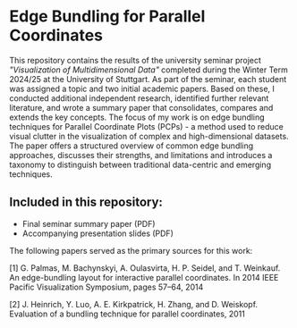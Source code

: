 # Edge Bundling for Parallel Coordinates

This repository contains the results of the university seminar project *"Visualization of Multidimensional Data"* completed during the Winter Term 2024/25 at the University of Stuttgart. As part of the seminar, each student was assigned a topic and two initial academic papers. Based on these, I conducted additional independent research, identified further relevant literature, and wrote a summary paper that consolidates, compares and extends the key concepts.
The focus of my work is on edge bundling techniques for Parallel Coordinate Plots (PCPs) - a method used to reduce visual clutter in the visualization of complex and high-dimensional datasets. The paper offers a structured overview of common edge bundling approaches, discusses their strengths, and limitations and introduces a taxonomy to distinguish between traditional data-centric and emerging techniques.

## Included in this repository:
- Final seminar summary paper (PDF)
- Accompanying presentation slides (PDF)

The following papers served as the primary sources for this work:

[1] G. Palmas, M. Bachynskyi, A. Oulasvirta, H. P. Seidel, and T. Weinkauf.
 An edge-bundling layout for interactive parallel coordinates. In 2014
 IEEE Pacific Visualization Symposium, pages 57–64, 2014

[2] J. Heinrich, Y. Luo, A. E. Kirkpatrick, H. Zhang, and D. Weiskopf. Evaluation of a bundling technique for parallel coordinates, 2011
